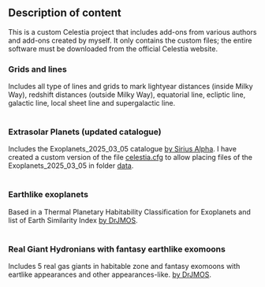 <h2>Description of content</h2>

This is a custom Celestia project that includes add-ons from various authors and add-ons created by myself. It only contains the custom files; the entire software must be downloaded from the official Celestia website. 

<h3>Grids and lines</h3>

Includes all type of lines and grids to mark lightyear distances (inside Milky Way),  redshift distances (outside Milky Way),  equatorial line, ecliptic line, galactic line, local sheet line and supergalactic line.</br>&nbsp;</br>

<h3>Extrasolar Planets (updated catalogue)</h3>

Includes the Exoplanets_2025_03_05 catalogue <a href="https://celestiaproject.space/forum/viewtopic.php?f=23&t=18705">by Sirius Alpha</a>. I have created a custom version of the file [celestia.cfg](https://github.com/Juaito/Celestia/blob/main/celestia.cfg) to allow placing files of the Exoplanets_2025_03_05 in folder [data](https://github.com/Juaito/Celestia/tree/main/data).</br>&nbsp;</br>

<h3>Earthlike exoplanets</h3>

Based in a Thermal Planetary Habitability Classification for Exoplanets and list of Earth Similarity Index <a href="https://celestiaproject.space/forum/viewtopic.php?f=23&t=22015">by DrJMOS</a>.</br>&nbsp;</br>

<h3>Real Giant Hydronians with fantasy earthlike exomoons</h3>

Includes 5 real gas giants in habitable zone and fantasy exomoons with eartlike appearances and other appearances-like.  <a href="https://celestiaproject.space/forum/viewtopic.php?f=23&t=22209">by DrJMOS</a>.</br>&nbsp;</br>

